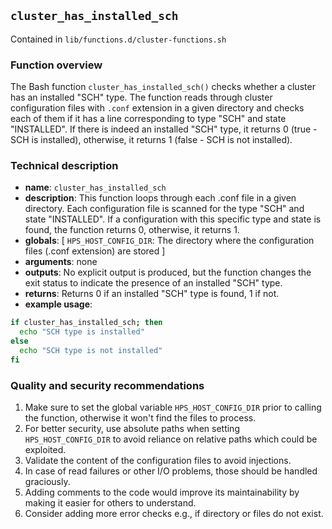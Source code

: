 ## `cluster_has_installed_sch`

Contained in `lib/functions.d/cluster-functions.sh`

### Function overview

The Bash function `cluster_has_installed_sch()` checks whether a cluster has an installed "SCH" type. The function reads through cluster configuration files with `.conf` extension in a given directory and checks each of them if it has a line corresponding to type "SCH" and state "INSTALLED". If there is indeed an installed "SCH" type, it returns 0 (true - SCH is installed), otherwise, it returns 1 (false - SCH is not installed).

### Technical description

- **name**: `cluster_has_installed_sch`
- **description**: This function loops through each .conf file in a given directory. Each configuration file is scanned for the type "SCH" and state "INSTALLED". If a configuration with this specific type and state is found, the function returns 0, otherwise, it returns 1.
- **globals**: [ `HPS_HOST_CONFIG_DIR`: The directory where the configuration files (.conf extension) are stored ]
- **arguments**: none
- **outputs**: No explicit output is produced, but the function changes the exit status to indicate the presence of an installed "SCH" type.
- **returns**: Returns 0 if an installed "SCH" type is found, 1 if not.
- **example usage**: 

```bash
if cluster_has_installed_sch; then
  echo "SCH type is installed"
else
  echo "SCH type is not installed"
fi
```

### Quality and security recommendations

1. Make sure to set the global variable `HPS_HOST_CONFIG_DIR` prior to calling the function, otherwise it won't find the files to process.
2. For better security, use absolute paths when setting `HPS_HOST_CONFIG_DIR` to avoid reliance on relative paths which could be exploited.
3. Validate the content of the configuration files to avoid injections. 
4. In case of read failures or other I/O problems, those should be handled graciously.
5. Adding comments to the code would improve its maintainability by making it easier for others to understand.
6. Consider adding more error checks e.g., if directory or files do not exist.

